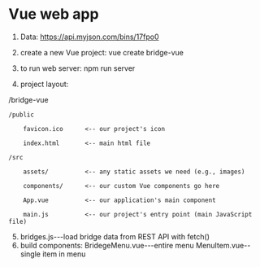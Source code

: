 # Vue web app
1. Data: https://api.myjson.com/bins/17fpo0

2. create a new Vue project: vue create bridge-vue
3. to run web server: npm run server
4. project layout:

/bridge-vue

    /public

        favicon.ico      <-- our project's icon

        index.html       <-- main html file

    /src

        assets/          <-- any static assets we need (e.g., images)

        components/      <-- our custom Vue components go here

        App.vue          <-- our application's main component
        
        main.js          <-- our project's entry point (main JavaScript file)

5. bridges.js---load bridge data from REST API with fetch()
6. build components:
 BridegeMenu.vue---entire menu
 MenuItem.vue--single item in menu
